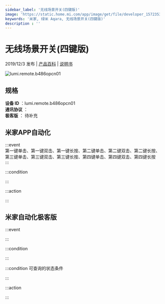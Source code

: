 ```yaml
---
sidebar_label: '无线场景开关(四键版)'
image: 'https://static.home.mi.com/app/image/get/file/developer_1572353473d8qlbbn8.png'
keywords: '米家, 绿米 Aqara, 无线场景开关(四键版)'
description : ''
---
```

# 无线场景开关(四键版)

2019/12/3 发布 | [产品百科](https://home.mi.com/webapp/content/baike/product/index.html?model=lumi.remote.b486opcn01/) | [说明书](https://home.mi.com/views/introduction.html?model=lumi.remote.b486opcn01&region=cn)

![lumi.remote.b486opcn01](https://static.home.mi.com/app/image/get/file/developer_1572353473d8qlbbn8.png)

## 规格  
> 
**设备 ID** ：lumi.remote.b486opcn01  
**通讯协议** ：  
**极客版**  ： 待补充 


## 米家APP自动化  

:::event  
第一键单击、第一键双击、第一键长按、第二键单击、第二键双击、第二键长按、第三键单击、第三键双击、第三键长按、第四键单击、第四键双击、第四键长按
:::

:::condition  

:::

:::action   

:::

## 米家自动化极客版  

:::event  

:::

:::condition  

:::

:::condition 可查询的状态条件  

:::

:::action  

:::

        
